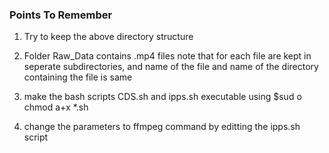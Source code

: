 ### Points To Remember
1. Try to keep the above directory structure
2. Folder Raw_Data contains .mp4 files note that for each file are kept in seperate subdirectories, and name of the file and name of the directory containing the file is same
 
3. make the bash scripts CDS.sh and ipps.sh executable using $sud
o chmod a+x *.sh

4. change the parameters to ffmpeg command by editting the ipps.sh
 script



